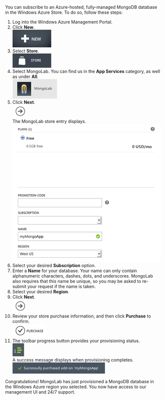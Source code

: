 You can subscribe to an Azure-hosted, fully-managed MongoDB database in the Windows Azure Store. To do so, follow these steps:

1. Log into the Windows Azure Management Portal.
1. Click **New**.  
![New][button-new]
1. Select **Store**.  
![Store][button-store]
1. Select MongoLab. You can find us in the **App Services** category, as well as under **All**.  
![MongoLab][entry-mongolab]
1. Click **Next**.  
![Next][button-next]  
  The MongoLab store entry displays.  
![NewMongoLab][screen-newmongolab]
1. Select your desired **Subscription** option.
1. Enter a **Name** for your database. Your name can only contain alphanumeric characters, dashes, dots, and underscores. MongoLab also requires that this name be unique, so you may be asked to re-submit your request if the name is taken.
1. Select your desired **Region**.
1. Click **Next**.  
![Next][button-next]
1. Review your store purchase information, and then click **Purchase** to confirm.  
![Next][button-purchase]  
1. The toolbar progress button provides your provisioning status.  
![ProgressButton][button-progress]  
A success message displays when provisioning completes.  
![SuccessMessage][message-success]

Congratulations! MongoLab has just provisioned a MongoDB database in the Windows Azure region you selected. You now have access to our management UI and 24/7 support.

[button-new]: ./media/howto-provision-mongolab/button-new.png
[button-store]: ./media/howto-provision-mongolab/button-store.png
[button-next]: ./media/howto-provision-mongolab/button-next.png
[button-purchase]: ./media/howto-provision-mongolab/button-purchase.png
[button-progress]: ./media/howto-provision-mongolab/button-progress.png
[entry-mongolab]: ./media/howto-provision-mongolab/entry-mongolab.png 
[screen-newmongolab]: ./media/howto-provision-mongolab/screen-newmongolab.png 
[message-success]: ./media/howto-provision-mongolab/message-provisionsuccess.png
